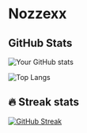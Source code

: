# Nozzexx
   ## GitHub Stats

   ![Your GitHub stats](https://github-readme-stats.vercel.app/api?username=Nozzexx&show_icons=true&theme=radical)

   ![Top Langs](https://github-readme-stats.vercel.app/api/top-langs/?username=Nozzexx&size_weight=0.5&count_weight=0.5)

   ## 🔥 Streak stats

   [![GitHub Streak](https://streak-stats.demolab.com?user=Nozzexx&theme=dark&hide_border=true)](https://git.io/streak-stats)

 
